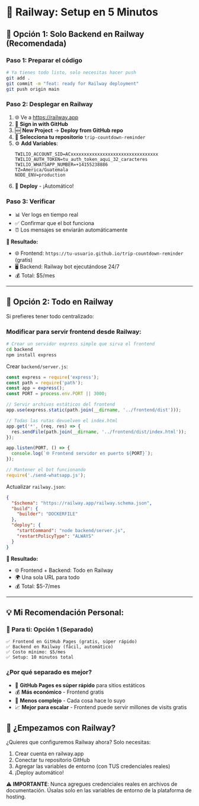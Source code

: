 # 🚂 Railway: Setup en 5 Minutos

## 🎯 **Opción 1: Solo Backend en Railway (Recomendada)**

### **Paso 1: Preparar el código**
```bash
# Ya tienes todo listo, solo necesitas hacer push
git add .
git commit -m "feat: ready for Railway deployment"
git push origin main
```

### **Paso 2: Desplegar en Railway**
1. 🌐 Ve a https://railway.app
2. 🔑 **Sign in with GitHub**
3. 🆕 **New Project** → **Deploy from GitHub repo**
4. 📂 **Selecciona tu repositorio** `trip-countdown-reminder`
5. ⚙️ **Add Variables**:
   ```
   TWILIO_ACCOUNT_SID=ACxxxxxxxxxxxxxxxxxxxxxxxxxxxxxxxxx
   TWILIO_AUTH_TOKEN=tu_auth_token_aqui_32_caracteres
   TWILIO_WHATSAPP_NUMBER=+14155238886
   TZ=America/Guatemala
   NODE_ENV=production
   ```
6. 🚀 **Deploy** - ¡Automático!

### **Paso 3: Verificar**
- 📊 Ver logs en tiempo real
- ✅ Confirmar que el bot funciona
- ⏰ Los mensajes se enviarán automáticamente

**🎯 Resultado:**
- 🌐 Frontend: `https://tu-usuario.github.io/trip-countdown-reminder` (gratis)
- 🖥️ Backend: Railway bot ejecutándose 24/7
- 💰 Total: $5/mes

---

## 🎯 **Opción 2: Todo en Railway**

Si prefieres tener todo centralizado:

### **Modificar para servir frontend desde Railway:**

```bash
# Crear un servidor express simple que sirva el frontend
cd backend
npm install express
```

Crear `backend/server.js`:
```javascript
const express = require('express');
const path = require('path');
const app = express();
const PORT = process.env.PORT || 3000;

// Servir archivos estáticos del frontend
app.use(express.static(path.join(__dirname, '../frontend/dist')));

// Todas las rutas devuelven el index.html
app.get('*', (req, res) => {
  res.sendFile(path.join(__dirname, '../frontend/dist/index.html'));
});

app.listen(PORT, () => {
  console.log(`🌐 Frontend servidor en puerto ${PORT}`);
});

// Mantener el bot funcionando
require('./send-whatsapp.js');
```

Actualizar `railway.json`:
```json
{
  "$schema": "https://railway.app/railway.schema.json",
  "build": {
    "builder": "DOCKERFILE"
  },
  "deploy": {
    "startCommand": "node backend/server.js",
    "restartPolicyType": "ALWAYS"
  }
}
```

**🎯 Resultado:**
- 🌐 Frontend + Backend: Todo en Railway
- 🌍 Una sola URL para todo
- 💰 Total: $5-7/mes

---

## 💡 **Mi Recomendación Personal:**

### **🥇 Para ti: Opción 1 (Separado)**
```
✅ Frontend en GitHub Pages (gratis, súper rápido)
✅ Backend en Railway (fácil, automático)
✅ Costo mínimo: $5/mes
✅ Setup: 10 minutos total
```

### **¿Por qué separado es mejor?**
- 🚀 **GitHub Pages es súper rápido** para sitios estáticos
- 💰 **Más económico** - Frontend gratis
- 🔧 **Menos complejo** - Cada cosa hace lo suyo
- 📈 **Mejor para escalar** - Frontend puede servir millones de visits gratis

## 🚀 **¿Empezamos con Railway?**

¿Quieres que configuremos Railway ahora? Solo necesitas:
1. Crear cuenta en railway.app
2. Conectar tu repositorio GitHub
3. Agregar las variables de entorno (con TUS credenciales reales)
4. ¡Deploy automático!

⚠️ **IMPORTANTE**: Nunca agregues credenciales reales en archivos de documentación. Úsalas solo en las variables de entorno de la plataforma de hosting. 